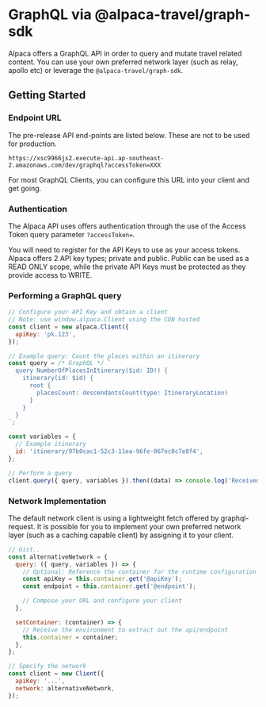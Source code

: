 # GraphQL via @alpaca-travel/graph-sdk

Alpaca offers a GraphQL API in order to query and mutate travel related content. You can use your own preferred network layer (such as relay, apollo etc) or leverage the `@alpaca-travel/graph-sdk`.

## Getting Started

### Endpoint URL

The pre-release API end-points are listed below. These are not to be used for production.

```
https://xsc9966js2.execute-api.ap-southeast-2.amazonaws.com/dev/graphql?accessToken=XXX
```

For most GraphQL Clients, you can configure this URL into your client and get going.

### Authentication

The Alpaca API uses offers authentication through the use of the Access Token query parameter `?accessToken=`.

You will need to register for the API Keys to use as your access tokens. Alpaca offers 2 API key types; private and public. Public can be used as a READ ONLY scope, while the private API Keys must be protected as they provide access to WRITE.

### Performing a GraphQL query

```javascript
// Configure your API Key and obtain a client
// Note: use window.alpaca.Client using the CDN hosted
const client = new alpaca.Client({
  apiKey: 'pk.123',
});

// Example query: Count the places within an itinerary
const query = /* GraphQL */ `
  query NumberOfPlacesInItinerary($id: ID!) {
    itinerary(id: $id) {
      root {
        placesCount: descendantsCount(type: ItineraryLocation)
      }
    }
  }
`;

const variables = {
  // Example itinerary
  id: 'itinerary/97b0cac1-52c3-11ea-96fe-067ec0c7e8f4',
};

// Perform a query
client.query({ query, variables }).then((data) => console.log('Received', data));
```

### Network Implementation

The default network client is using a lightweight fetch offered by graphql-request. It is possible for you to implement your own preferred network layer (such as a caching capable client) by assigning it to your client.

```javascript
// Gist..
const alternativeNetwork = {
  query: ({ query, variables }) => {
    // Optional: Reference the container for the runtime configuration
    const apiKey = this.container.get('@apiKey');
    const endpoint = this.container.get('@endpoint');

    // Compose your URL and configure your client
  },

  setContainer: (container) => {
    // Receive the environment to extract out the api/endpoint
    this.container = container;
  },
};

// Specify the network
const client = new Client({
  apiKey: '...',
  network: alternativeNetwork,
});
```
